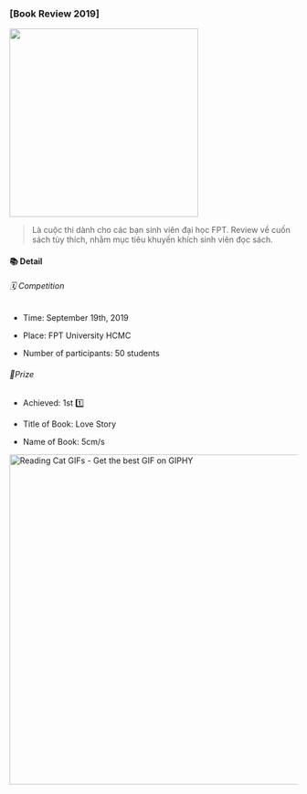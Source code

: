 ### [Book Review 2019]

<img src="https://i.imgur.com/nAq47E9.jpg" title="" alt="" width="330">

> Là cuộc thi dành cho các bạn sinh viên đại học FPT. Review về cuốn sách tùy thích, nhằm mục tiêu khuyến khích sinh viên đọc sách.

#### 📚 Detail

###### 🗓 Competition

- Time: September 19th, 2019

- Place: FPT University HCMC

- Number of participants: 50 students

###### 🎊Prize

- Achieved: 1st 1️⃣

- Title of Book: Love Story

- Name of Book: 5cm/s

<img title="" src="https://media1.giphy.com/media/LkjlH3rVETgsg/200.gif" alt="Reading Cat GIFs - Get the best GIF on GIPHY" data-align="inline" width="578">
